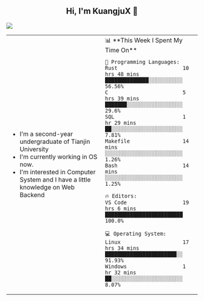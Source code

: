 <h2 align="center"> Hi, I'm KuangjuX 👋 </h2>
<p><img src="https://w.wallhaven.cc/full/nz/wallhaven-nz1e8j.jpg"></p>
<table>
    <tr>
        <td valign="center" width="50%">
            <ul>
                <li>I'm a second-year undergraduate of Tianjin University</li>
                <li>I'm currently working in OS now.</li>
                <li>I'm interested in Computer System and I have a little knowledge on Web Backend</li>
            </ul>
        </td>
       <td valign="top" width="50%">
<!--START_SECTION:waka-->
📊 **This Week I Spent My Time On** 

```text
💬 Programming Languages: 
Rust                     10 hrs 48 mins      ██████████████░░░░░░░░░░░   56.56% 
C                        5 hrs 39 mins       ███████░░░░░░░░░░░░░░░░░░   29.6% 
SQL                      1 hr 29 mins        ██░░░░░░░░░░░░░░░░░░░░░░░   7.81% 
Makefile                 14 mins             ░░░░░░░░░░░░░░░░░░░░░░░░░   1.26% 
Bash                     14 mins             ░░░░░░░░░░░░░░░░░░░░░░░░░   1.25%

🔥 Editors: 
VS Code                  19 hrs 6 mins       █████████████████████████   100.0%

💻 Operating System: 
Linux                    17 hrs 34 mins      ███████████████████████░░   91.93% 
Windows                  1 hr 32 mins        ██░░░░░░░░░░░░░░░░░░░░░░░   8.07%

```


<!--END_SECTION:waka-->
</td></tr>
</table>
